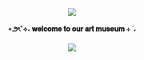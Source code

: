 <p align="center">
<img src="https://github.com/user-attachments/assets/cf92693d-b2f1-4d98-899e-dfd513bce7ee"</b><br><br>
<b>⋆౨ৎ˚⟡˖ 𝐰𝐞𝐥𝐜𝐨𝐦𝐞 𝐭𝐨 𝐨𝐮𝐫 𝐚𝐫𝐭 𝐦𝐮𝐬𝐞𝐮𝐦 ⊹ ࣪ ˖</b><br></br>
<b><img src="https://komarev.com/ghpvc/?username=gxrextism&style=for-the-badge&label=✦&color=ff00ff"</b></p>
